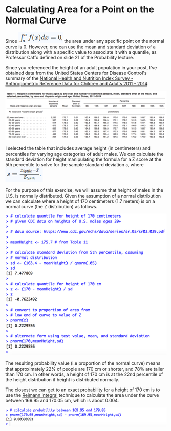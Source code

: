 # Calculating Area for a Point on the Normal Curve

Since <img src='./images/statinf-areaOfPointOnNormalCurve000.png'> the area under any specific point on the normal curve is 0. However, one can use the mean and standard deviation of a distribution along with a specific value to associate it with a quantile, as Professor Caffo defined on slide 21 of the Probability lecture.

Since you referenced the height of an adult population in your post, I've obtained data from the United States Centers for Disease Control's summary of the [National Health and Nutrition Index Survey - Anthropometric Reference Data for Children and Adults 2011 - 2014](https://www.google.com/url?sa=t&rct=j&q=&esrc=s&source=web&cd=1&cad=rja&uact=8&ved=0ahUKEwi2_LOLxbzVAhXDPFAKHYTvDWEQFggmMAA&url=https%3A%2F%2Fwww.cdc.gov%2Fnchs%2Fdata%2Fseries%2Fsr_03%2Fsr03_039.pdf&usg=AFQjCNG_oCKDQ3G4PDZJPfhgDjT2ZXQZZw).

<img src='./images/statinf-areaOfPointOnNormalCurve01.png'>

I selected the table that includes average height (in centimeters) and percentiles for varying age categories of adult males. We can calculate the standard deviation for height manipulating the formula for a Z score at the 5th percentile to solve for the sample standard deviation *s*, where <img src='./images/statinf-areaOfPointOnNormalCurve00.png'>

For the purpose of this exercise, we will assume that height of males in the U.S. is normally distributed. Given the assumption of a normal distribution we can calculate where a height of 170 centimeters (1.7 meters) is on a normal curve (the Z distribution) as follows.

<img src='./images/statinf-areaOfPointOnNormalCurve02.png'>

The resulting probability value (i.e proportion of the normal curve) means that approximately 22% of people are 170 cm or shorter, and 78% are taller than 170 cm. In other words, a height of 170 cm is at the 22nd percentile of the height distribution if height is distributed normally.

The closest we can get to an exact probability for a height of 170 cm is to use the [Reimann integral](https://en.wikipedia.org/wiki/Riemann_integral) technique to calculate the area under the curve between 169.95 and 170.05 cm, which is about 0.004.

<img src='./images/statinf-areaOfPointOnNormalCurve03.png'>
